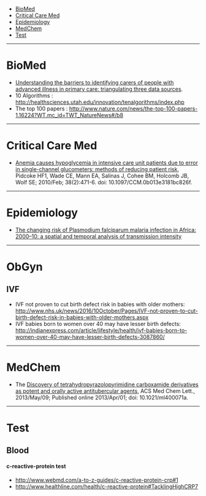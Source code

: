 + [BioMed](#biomed)
+ [Critical Care Med](#critical-care-med)
+ [Epidemiology](#epidemiology)
+ [MedChem](#medchem)
+ [Test](#test)

----

# BioMed
+ [Understanding the barriers to identifying carers of people with advanced illness in primary care: triangulating three data sources](http://europepmc.org/articles/PMC3992158). 
+ 10 Algorithms : http://healthsciences.utah.edu/innovation/tenalgorithms/index.php
+ The top 100 papers : http://www.nature.com/news/the-top-100-papers-1.16224?WT.mc_id=TWT_NatureNews#/b8

----

# Critical Care Med
+ [Anemia causes hypoglycemia in intensive care unit patients due to error in single-channel glucometers: methods of reducing patient risk](http://www.ncbi.nlm.nih.gov/pubmed/19789438), Pidcoke HF1, Wade CE, Mann EA, Salinas J, Cohee BM, Holcomb JB, Wolf SE; 2010/Feb; 38(2):471-6. doi: 10.1097/CCM.0b013e3181bc826f.

----
 
# Epidemiology
+ [The changing risk of Plasmodium falciparum malaria infection in Africa: 2000–10: a spatial and temporal analysis of transmission intensity](http://europepmc.org/articles/PMC4030588)

----

# ObGyn

## IVF
+ IVF not proven to cut birth defect risk in babies with older mothers: http://www.nhs.uk/news/2016/10October/Pages/IVF-not-proven-to-cut-birth-defect-risk-in-babies-with-older-mothers.aspx
+ IVF babies born to women over 40 may have lesser birth defects: http://indianexpress.com/article/lifestyle/health/ivf-babies-born-to-women-over-40-may-have-lesser-birth-defects-3087860/

----

# MedChem
+ The [Discovery of tetrahydropyrazolopyrimidine carboxamide derivatives as potent and orally active antitubercular agents](http://europepmc.org/articles/PMC4027361/), ACS Med Chem Lett., 2013/May/09; Published online 2013/Apr/01; doi: 10.1021/ml400071a.

----

# Test
## Blood
#### c-reactive-protein test
+ http://www.webmd.com/a-to-z-guides/c-reactive-protein-crp#1
+ http://www.healthline.com/health/c-reactive-protein#TacklingHighCRP7




